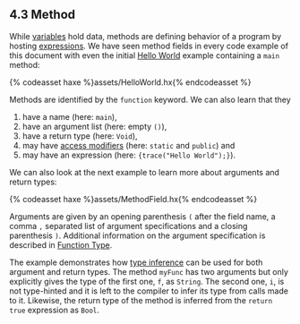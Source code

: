 ## 4.3 Method

While [variables](class-field-variable.md) hold data, methods are defining behavior of a program by hosting [expressions](expression.md). We have seen method fields in every code example of this document with even the initial [Hello World](introduction-hello-world.md) example containing a `main` method:

{% codeasset haxe %}assets/HelloWorld.hx{% endcodeasset %}

Methods are identified by the `function` keyword. We can also learn that they

1. have a name (here: `main`),
2. have an argument list (here: empty `()`),
3. have a return type (here: `Void`),
4. may have [access modifiers](class-field-access-modifier.md) (here: `static` and `public`) and
5. may have an expression (here: `{trace("Hello World");}`).

We can also look at the next example to learn more about arguments and return types:

{% codeasset haxe %}assets/MethodField.hx{% endcodeasset %}

Arguments are given by an opening parenthesis `(` after the field name, a comma `,` separated list of argument specifications and a closing parenthesis `)`. Additional information on the argument specification is described in [Function Type](types-function.md).

The example demonstrates how [type inference](type-system-type-inference.md) can be used for both argument and return types. The method `myFunc` has two arguments but only explicitly gives the type of the first one, `f`, as `String`. The second one, `i`, is not type-hinted and it is left to the compiler to infer its type from calls made to it. Likewise, the return type of the method is inferred from the `return true` expression as `Bool`.
